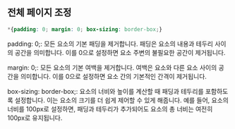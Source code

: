 ## 전체 페이지 조정

```css
*{padding: 0; margin: 0; box-sizing: border-box;}
```

padding: 0;: 모든 요소의 기본 패딩을 제거합니다. 패딩은 요소의 내용과 테두리 사이의 공간을 의미합니다. 이를 0으로 설정하면 요소 주변의 불필요한 공간이 제거됩니다.

margin: 0;: 모든 요소의 기본 여백을 제거합니다. 여백은 요소와 다른 요소 사이의 공간을 의미합니다. 이를 0으로 설정하면 요소 간의 기본적인 간격이 제거됩니다.

box-sizing: border-box;: 요소의 너비와 높이를 계산할 때 패딩과 테두리를 포함하도록 설정합니다. 이는 요소의 크기를 더 쉽게 제어할 수 있게 해줍니다. 예를 들어, 요소의 너비를 100px로 설정하면, 패딩과 테두리가 추가되어도 요소의 총 너비는 여전히 100px로 유지됩니다.


